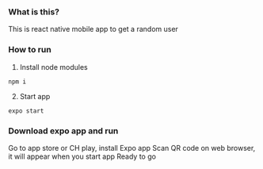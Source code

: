 ### What is this?

This is react native mobile app to get a random user

### How to run

1. Install node modules

```
npm i
```

2. Start app

```
expo start
```

### Download expo app and run
 Go to app store or CH play, install Expo app
 Scan QR code on web browser, it will appear when you start app
 Ready to go
